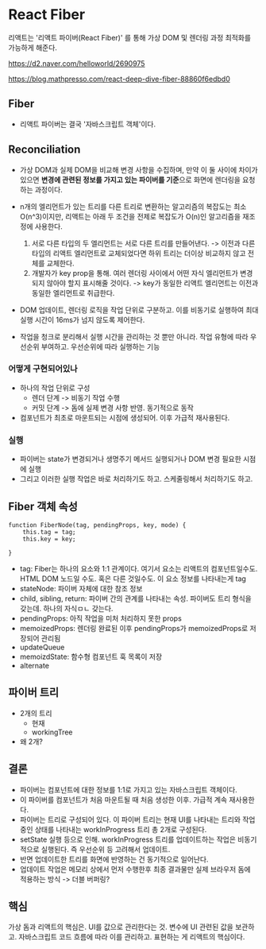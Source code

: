 # React Fiber

리액트는 '리액트 파이버(React Fiber)' 를 통해 가상 DOM 및 렌더링 과정 최적화를 가능하게 해준다.

https://d2.naver.com/helloworld/2690975

https://blog.mathpresso.com/react-deep-dive-fiber-88860f6edbd0

## Fiber

- 리액트 파이버는 결국 '자바스크립트 객체'이다.

## Reconciliation

- 가상 DOM과 실제 DOM을 비교해 변경 사항을 수집하며, 만약 이 둘 사이에 차이가 있으면 **변경에 관련된 정보를 가지고 있는 파이버를 기준**으로 화면에 렌더링을 요청하는 과정이다.

- n개의 엘리먼트가 있는 트리를 다른 트리로 변환하는 알고리즘의 복잡도는 최소 O(n^3)이지만, 리액트는 아래 두 조건을 전제로 복잡도가 O(n)인 알고리즘을 재조정에 사용한다.

  1. 서로 다른 타입의 두 엘리먼트는 서로 다른 트리를 만들어낸다. -> 이전과 다른 타입의 리액트 엘리먼트로 교체되었다면 하위 트리는 더이상 비교하지 않고 전체를 교체한다.
  2. 개발자가 key prop을 통해. 여러 렌더링 사이에서 어떤 자식 엘리먼트가 변경되지 않아야 할지 표시해줄 것이다. -> key가 동일한 리액트 엘리먼트는 이전과 동일한 엘리먼트로 취급한다.

- DOM 업데이트, 렌더링 로직을 작업 단위로 구분하고. 이를 비동기로 실행하여 최대 실행 시간이 16ms가 넘지 않도록 제어한다.
- 작업을 청크로 분리해서 실행 시간을 관리하는 것 뿐만 아니라. 작업 유형에 따라 우선순위 부여하고. 우선순위에 따라 실행하는 기능

### 어떻게 구현되어있나

- 하나의 작업 단위로 구성
  - 렌더 단계 -> 비동기 작업 수행
  - 커밋 단계 -> 돔에 실제 변경 사항 반영. 동기적으로 동작
- 컴포넌트가 최초로 마운트되는 시점에 생성되어. 이후 가급적 재사용된다.

### 실행

- 파이버는 state가 변경되거나 생명주기 메서드 실행되거나 DOM 변경 필요한 시점에 실행
- 그리고 이러한 실행 작업은 바로 처리하기도 하고. 스케줄링해서 처리하기도 하고.

## Fiber 객체 속성

```
function FiberNode(tag, pendingProps, key, mode) {
	this.tag = tag;
	this.key = key;

}
```

- tag: Fiber는 하나의 요소와 1:1 관계이다. 여기서 요소는 리액트의 컴포넌트일수도. HTML DOM 노드일 수도. 혹은 다른 것일수도. 이 요소 정보를 나타내는게 tag
- stateNode: 파이버 자체에 대한 참조 정보
- child, sibling, return: 파이버 간의 관계를 나타내는 속성. 파이버도 트리 형식을 갖는데. 하나의 자식ㅁㄴ 갖는다.
- pendingProps: 아직 작업을 미처 처리하지 못한 props
- memoizedProps: 렌더링 완료된 이후 pendingProps가 memoizedProps로 저장되어 관리됨
- updateQueue
- memoizdState: 함수형 컴포넌트 훅 목록이 저장
- alternate

## 파이버 트리

- 2개의 트리
  - 현재
  - workingTree
- 왜 2개?

## 결론

- 파이버는 컴포넌트에 대한 정보를 1:1로 가지고 있는 자바스크립트 객체이다.
- 이 파이버를 컴포넌트가 처음 마운트될 때 처음 생성한 이후. 가급적 계속 재사용한다.
- 파이버는 트리로 구성되어 있다. 이 파이버 트리는 현재 UI를 나타내는 트리와 작업 중인 상태를 나타내는 workInProgress 트리 총 2개로 구성된다.
- setState 실행 등으로 인해. workInProgress 트리를 업데이트하는 작업은 비동기적으로 실행된다. 즉 우선순위 등 고려해서 업데이트.
- 반면 업데이트한 트리를 화면에 반영하는 건 동기적으로 일어난다.
- 업데이트 작업은 메모리 상에서 먼저 수행한후 최종 결과물만 실제 브라우저 돔에 적용하는 방식 -> 더블 버퍼링?

## 핵심

가상 돔과 리액트의 핵심은. UI를 값으로 관리한다는 것. 변수에 UI 관련된 값을 보관하고. 자바스크립트 코드 흐름에 따라 이를 관리하고. 표현하는 게 리액트의 핵심이다.
